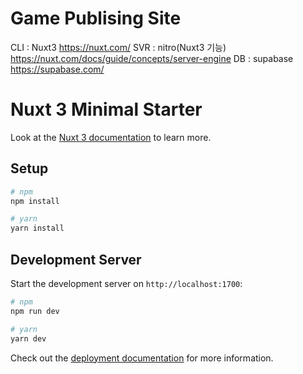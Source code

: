 # Game Publising Site

CLI : Nuxt3 https://nuxt.com/
SVR : nitro(Nuxt3 기능) https://nuxt.com/docs/guide/concepts/server-engine
DB  : supabase  https://supabase.com/ 







# Nuxt 3 Minimal Starter

Look at the [Nuxt 3 documentation](https://nuxt.com/docs/getting-started/introduction) to learn more.

## Setup
```bash
# npm
npm install

# yarn
yarn install
```

## Development Server
Start the development server on `http://localhost:1700`:

```bash
# npm
npm run dev

# yarn
yarn dev
```


Check out the [deployment documentation](https://nuxt.com/docs/getting-started/deployment) for more information.
